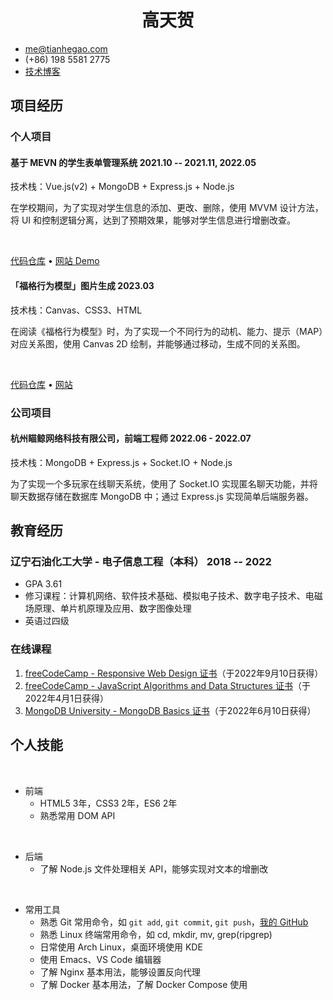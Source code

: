 ---
---

<!-- The (first) h1 will be used as the <title> of the HTML page -->

<h1 style="text-align: center">高天贺</h1>

- <me@tianhegao.com>
- (+86) 198 5581 2775
- [技术博客](https://tianheg.xyz/tags/tech/)

## 项目经历

### 个人项目

#### <span>基于 MEVN 的学生表单管理系统</span> <span>2021.10 -- 2021.11, 2022.05</span>

技术栈：Vue.js(v2) + MongoDB + Express.js + Node.js

在学校期间，为了实现对学生信息的添加、更改、删除，使用 MVVM 设计方法，将 UI 和控制逻辑分离，达到了预期效果，能够对学生信息进行增删改查。

<!-- MVC/MVVM -->

<br />

[代码仓库](https://github.com/tianheg/sims) &bull; [网站 Demo](https://student.tianheg.org/)

#### <span>「福格行为模型」图片生成</span> <span>2023.03</span>

技术栈：Canvas、CSS3、HTML

在阅读《福格行为模型》时，为了实现一个不同行为的动机、能力、提示（MAP）对应关系图，使用 Canvas 2D 绘制，并能够通过移动，生成不同的关系图。

<br />

[代码仓库](https://github.com/tianheg/fogg-behavior-model) &bull; [网站](https://fbm.tianheg.org/)

<!-- 有什么 canvas 库，能够解决什么问题；d3.js/three.js -->

### 公司项目

#### <span>杭州瞄鲸网络科技有限公司，前端工程师</span> <span>2022.06 - 2022.07</span>

技术栈：MongoDB + Express.js + Socket.IO + Node.js

为了实现一个多玩家在线聊天系统，使用了 Socket.IO 实现匿名聊天功能，并将聊天数据存储在数据库 MongoDB 中；通过 Express.js 实现简单后端服务器。

## 教育经历

### <span>辽宁石油化工大学 - 电子信息工程（本科）</span> <span>2018 -- 2022</span>

  - GPA 3.61
  - 修习课程：计算机网络、软件技术基础、模拟电子技术、数字电子技术、电磁场原理、单片机原理及应用、数字图像处理
  - 英语过四级

### 在线课程

1. [freeCodeCamp - Responsive Web Design 证书](https://www.freecodecamp.org/certification/tianheg/responsive-web-design)（于2022年9月10日获得）
2. [freeCodeCamp - JavaScript Algorithms and Data Structures 证书](https://www.freecodecamp.org/certification/tianheg/javascript-algorithms-and-data-structures)（于2022年4月1日获得）
3. [MongoDB University - MongoDB Basics 证书](https://university.mongodb.com/course_completion/cebc75c5-080a-4abe-b6a2-04c3d447ed85)（于2022年6月10日获得）

## 个人技能

<br>

  - 前端
    - HTML5 3年，CSS3 2年，ES6 2年
    - 熟悉常用 DOM API

<br>

  - 后端
    - 了解 Node.js 文件处理相关 API，能够实现对文本的增删改

<br>

  - 常用工具
    - 熟悉 Git 常用命令，如 `git add`, `git commit`, `git push`，[我的 GitHub](https://github.com/tianheg)
    - 熟悉 Linux 终端常用命令，如 cd, mkdir, mv, grep(ripgrep)
    - 日常使用 Arch Linux，桌面环境使用 KDE
    - 使用 Emacs、VS Code 编辑器
    - 了解 Nginx 基本用法，能够设置反向代理
    - 了解 Docker 基本用法，了解 Docker Compose 使用
